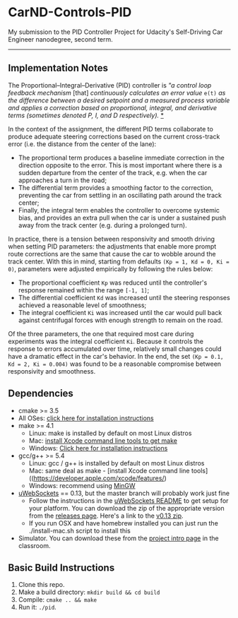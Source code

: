 # CarND-Controls-PID

My submission to the PID Controller Project for Udacity's Self-Driving Car Engineer nanodegree, second term.

---

## Implementation Notes

The Proportional–Integral–Derivative (PID) controller is _"a control loop feedback mechanism_ [that] _continuously calculates an error value_ `e(t)` _as the difference between a desired setpoint and a measured process variable and applies a correction based on proportional, integral, and derivative terms (sometimes denoted P, I, and D respectively)._ [*](https://en.wikipedia.org/wiki/PID_controller)

In the context of the assignment, the different PID terms collaborate to produce adequate steering corrections based on the current cross-track error (i.e. the distance from the center of the lane):

* The proportional term produces a baseline immediate correction in the direction opposite to the error. This is most important where there is a sudden departure from the center of the track, e.g. when the car approaches a turn in the road;
* The differential term provides a smoothing factor to the correction, preventing the car from settling in an oscillating path around the track center;
* Finally, the integral term enables the controller to overcome systemic bias, and provides an extra pull when the car is under a sustained push away from the track center (e.g. during a prolonged turn).

In practice, there is a tension between responsivity and smooth driving when setting PID parameters: the adjustments that enable more prompt route corrections are the same that cause the car to wobble around the track center. With this in mind, starting from defaults `(Kp = 1, Kd = 0, Ki = 0)`, parameters were adjusted empirically by following the rules below:

* The proportional coefficient `Kp` was reduced until the controller's response remained within the range `[-1, 1]`;
* The differential coefficient `Kd` was increased until the steering responses achieved a reasonable level of smoothness;
* The integral coefficient `Ki` was increased until the car would pull back against centrifugal forces with enough strength to remain on the road.

Of the three parameters, the one that required most care during experiments was the integral coefficient `Ki`. Because it controls the response to errors accumulated over time, relatively small changes could have a dramatic effect in the car's behavior. In the end, the set `(Kp = 0.1, Kd = 2, Ki = 0.004)` was found to be a reasonable compromise between responsivity and smoothness.

## Dependencies

* cmake >= 3.5
 * All OSes: [click here for installation instructions](https://cmake.org/install/)
* make >= 4.1
  * Linux: make is installed by default on most Linux distros
  * Mac: [install Xcode command line tools to get make](https://developer.apple.com/xcode/features/)
  * Windows: [Click here for installation instructions](http://gnuwin32.sourceforge.net/packages/make.htm)
* gcc/g++ >= 5.4
  * Linux: gcc / g++ is installed by default on most Linux distros
  * Mac: same deal as make - [install Xcode command line tools]((https://developer.apple.com/xcode/features/)
  * Windows: recommend using [MinGW](http://www.mingw.org/)
* [uWebSockets](https://github.com/uWebSockets/uWebSockets) == 0.13, but the master branch will probably work just fine
  * Follow the instructions in the [uWebSockets README](https://github.com/uWebSockets/uWebSockets/blob/master/README.md) to get setup for your platform. You can download the zip of the appropriate version from the [releases page](https://github.com/uWebSockets/uWebSockets/releases). Here's a link to the [v0.13 zip](https://github.com/uWebSockets/uWebSockets/archive/v0.13.0.zip).
  * If you run OSX and have homebrew installed you can just run the ./install-mac.sh script to install this
* Simulator. You can download these from the [project intro page](https://github.com/udacity/CarND-PID-Control-Project/releases) in the classroom.

## Basic Build Instructions

1. Clone this repo.
2. Make a build directory: `mkdir build && cd build`
3. Compile: `cmake .. && make`
4. Run it: `./pid`.
